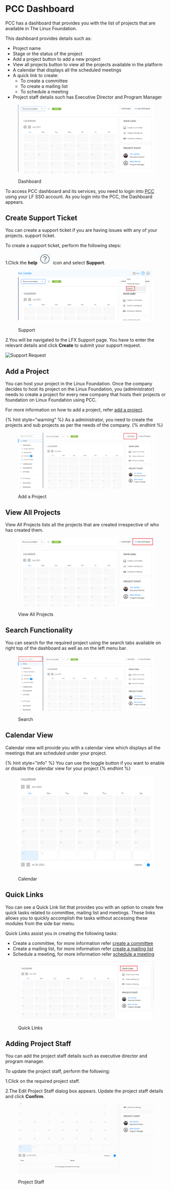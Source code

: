 # PCC Dashboard

PCC has a dashboard that provides you with the list of projects that are available in The Linux Foundation.&#x20;

This dashboard provides details such as:

* Project name
* Stage or the status of the project
* Add a project button to add a new project
* View all projects button to view all the projects available in the platform
* A calendar that displays all the scheduled meetings&#x20;
* A quick link to create:
  * To create a committee
  * To create a mailing list&#x20;
  * To schedule a meeting&#x20;
* Project staff details such has Executive Director and Program Manager

<figure><img src="../../.gitbook/assets/Dash.png" alt=""><figcaption><p>Dashboard</p></figcaption></figure>

To access PCC dashboard and its services, you need to login into [PCC](http://projectadmin.lfx.linuxfoundation.org) using your LF SSO account. As you login into the PCC, the Dashboard appears.

## Create Support Ticket <a href="#my-projects" id="my-projects"></a>

You can create a support ticket if you are having issues with any of your projects. support ticket.

To create a support ticket, perform the following steps:

1.Click the **help** <img src="../../.gitbook/assets/Help.png" alt="" data-size="line"> icon  and select **Support**.

<figure><img src="../../.gitbook/assets/Suppot.png" alt=""><figcaption><p>Support</p></figcaption></figure>

2.You will be navigated to the LFX Support page. You have to enter the relevant details and click **Create** to submit your support request.

![Support Request](https://gblobscdn.gitbook.com/assets%2F-MHQvtXGepWEfHqN\_nkC%2F-MPsqxNkI8EzMv0ClU6w%2F-MPsuJzMR1NcCJRUzSrk%2FSupport\_Request.png?alt=media\&token=e6a07b16-74fe-4ae8-b649-00d42362d704)

## Add a Project

You can host your project in the Linux Foundation. Once the company decides to host its project on the Linux Foundation, you (administrator) needs to create a project for every new company that hosts their projects or foundation on Linux Foundation using PCC.&#x20;

For more information on how to add a project, refer [add a project](https://docs.linuxfoundation.org/lfx/project-control-center/adding-a-main-project).&#x20;

{% hint style="warning" %}
As a administrator, you need to create the projects and sub projects as per the needs of the company.
{% endhint %}

<figure><img src="../../.gitbook/assets/Add A project.png" alt=""><figcaption><p>Add a Project </p></figcaption></figure>

## View All Projects

View All Projects lists all the projects that are created irrespective of who has created them.

<figure><img src="../../.gitbook/assets/View All Projects.png" alt=""><figcaption><p>View All Projects </p></figcaption></figure>

## Search Functionality

You can search for the required project using the search tabs available on right top of the dashboard as well as on the left menu bar.

<figure><img src="../../.gitbook/assets/Search.png" alt=""><figcaption><p>Search</p></figcaption></figure>

## Calendar View

Calendar view will provide you with a calendar view which displays all the meetings that are scheduled under your project.&#x20;

{% hint style="info" %}
You can use the toggle button if you want to enable or disable the calendar view for your project&#x20;
{% endhint %}

<figure><img src="../../.gitbook/assets/Calendar.png" alt=""><figcaption><p>Calendar</p></figcaption></figure>

## Quick Links&#x20;

You can see a Quick Link list that provides you with an option to create few quick tasks related to committee, mailing list and meetings. These links allows you to quickly accomplish the tasks without accessing these modules from the side bar menu.&#x20;

Quick Links assist you in creating the following tasks:

* Create a committee, for more information refer [create a committee](https://docs.linuxfoundation.org/lfx/project-control-center/it-services-for-a-project/committees-setup-for-a-project#billing-information)
* Create a mailing list, for more information refer [create a mailing list](https://docs.linuxfoundation.org/lfx/project-control-center/it-services-for-a-project/mailing-list)
* Schedule a meeting, for more information refer [schedule a meeting](https://docs.linuxfoundation.org/lfx/project-control-center/it-services-for-a-project/meetings#scheduling-a-meeting)

<figure><img src="../../.gitbook/assets/Quick links.png" alt=""><figcaption><p>Quick Links </p></figcaption></figure>

## Adding Project Staff&#x20;

You can add the project staff details such as executive director and program manager.&#x20;

To update the project staff, perform the following:

1.Click on the required project staff.&#x20;

2.The Edit Project Staff dialog box appears. Update the project staff details and click **Confirm**.&#x20;

<figure><img src="../../.gitbook/assets/Project Staff.gif" alt=""><figcaption><p>Project Staff</p></figcaption></figure>
